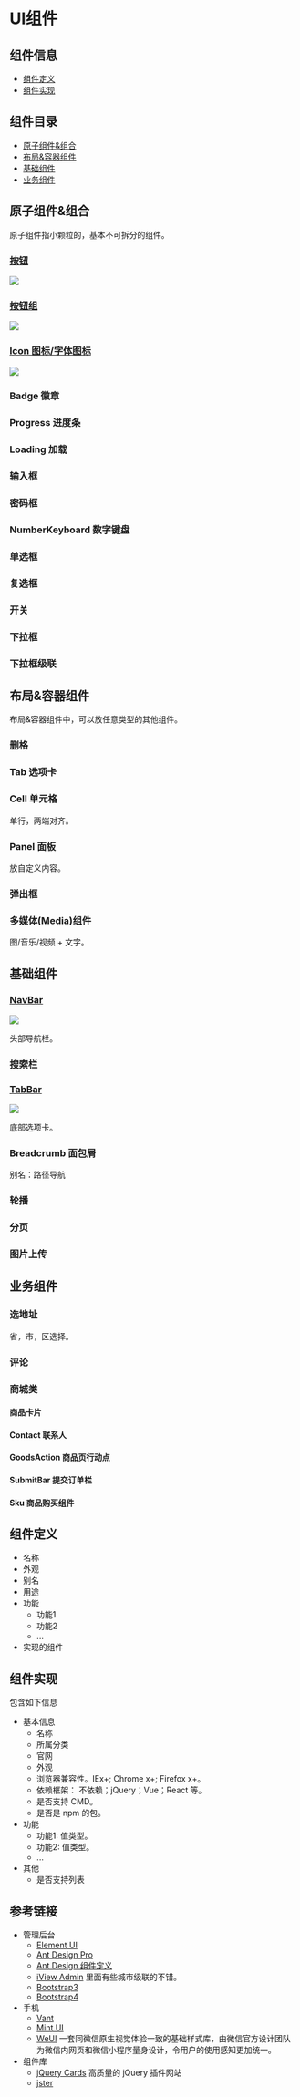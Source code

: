 # UI组件
## 组件信息
* [组件定义](#define)
* [组件实现](#implement)

## 组件目录
* [原子组件&组合](#atom)
* [布局&容器组件](#layout)
* [基础组件](#basic)
* [业务组件](#business)

## <a name="atom">原子组件&组合</a>
原子组件指小颗粒的，基本不可拆分的组件。

### [按钮](components/button)
![](components/button/screenshot/basic.png)

### [按钮组](components/button-group)
![](components/button-group/screenshot/basic.png)

### [Icon 图标/字体图标](components/icon)
![](components/icon/screenshot/basic.png)

### Badge 徽章

### Progress 进度条

### Loading 加载

### 输入框

### 密码框

### NumberKeyboard 数字键盘

### 单选框

### 复选框

### 开关

### 下拉框

### 下拉框级联

## <a name="layout">布局&容器组件</a>
布局&容器组件中，可以放任意类型的其他组件。

### 删格

### Tab 选项卡

### Cell 单元格
单行，两端对齐。

### Panel 面板
放自定义内容。

### 弹出框

### 多媒体(Media)组件
图/音乐/视频 + 文字。


## <a name="basic">基础组件</a>


### [NavBar](components/navbar)
![](components/navbar/screenshot/basic.png)

头部导航栏。

### 搜索栏

### [TabBar](components/tabbar)
![](components/tabbar/screenshot/basic.png)

底部选项卡。

### Breadcrumb 面包屑 
别名：路径导航

### 轮播

### 分页

### 图片上传

## <a name="business">业务组件</a>
### 选地址
省，市，区选择。

### 评论

### 商城类
#### 商品卡片

#### Contact 联系人

#### GoodsAction 商品页行动点

#### SubmitBar 提交订单栏

#### Sku 商品购买组件

## <a name="define">组件定义</a>
* 名称
* 外观
* 别名
* 用途
* 功能
  * 功能1
  * 功能2
  * ...
* 实现的组件

## <a name="implement">组件实现</a>
包含如下信息
* 基本信息
  * 名称
  * 所属分类
  * 官网
  * 外观
  * 浏览器兼容性。IEx+; Chrome x+; Firefox x+。
  * 依赖框架： 不依赖；jQuery；Vue；React 等。
  * 是否支持 CMD。
  * 是否是 npm 的包。
* 功能
  * 功能1: 值类型。
  * 功能2: 值类型。
  * ...
* 其他
  * 是否支持列表

## 参考链接
* 管理后台
  * [Element UI](http://element-cn.eleme.io/#/zh-CN)
  * [Ant Design Pro](https://pro.ant.design/index-cn)
  * [Ant Design 组件定义](https://ant.design/docs/react/introduce-cn)
  * [iView Admin](https://github.com/iview/iview-admin) 里面有些城市级联的不错。
  * [Bootstrap3](http://v3.bootcss.com/)
  * [Bootstrap4](http://v4.bootcss.com/)
* 手机
  * [Vant](https://www.youzanyun.com/zanui/vant#/zh-CN/component/quickstart)
  * [Mint UI](http://mint-ui.github.io/docs/#/zh-cn2)
  * [WeUI](https://weui.io/) 一套同微信原生视觉体验一致的基础样式库，由微信官方设计团队为微信内网页和微信小程序量身设计，令用户的使用感知更加统一。
* 组件库
  * [jQuery Cards](http://jquerycards.com/) 高质量的 jQuery 插件网站
  * [jster](http://jster.net/)


